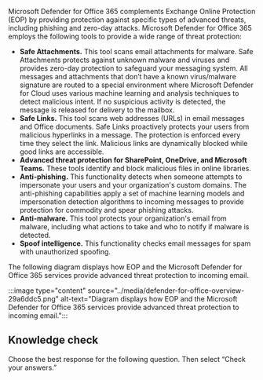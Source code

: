 Microsoft Defender for Office 365 complements Exchange Online Protection (EOP) by providing protection against specific types of advanced threats, including phishing and zero-day attacks. Microsoft Defender for Office 365 employs the following tools to provide a wide range of threat protection:

 -  **Safe Attachments.** This tool scans email attachments for malware. Safe Attachments protects against unknown malware and viruses and provides zero-day protection to safeguard your messaging system. All messages and attachments that don’t have a known virus/malware signature are routed to a special environment where Microsoft Defender for Cloud uses various machine learning and analysis techniques to detect malicious intent. If no suspicious activity is detected, the message is released for delivery to the mailbox.
 -  **Safe Links.** This tool scans web addresses (URLs) in email messages and Office documents. Safe Links proactively protects your users from malicious hyperlinks in a message. The protection is enforced every time they select the link. Malicious links are dynamically blocked while good links are accessible.
 -  **Advanced threat protection for SharePoint, OneDrive, and Microsoft Teams.** These tools identify and block malicious files in online libraries.
 -  **Anti-phishing.** This functionality detects when someone attempts to impersonate your users and your organization's custom domains. The anti-phishing capabilities apply a set of machine learning models and impersonation detection algorithms to incoming messages to provide protection for commodity and spear phishing attacks.
 -  **Anti-malware.** This tool protects your organization's email from malware, including what actions to take and who to notify if malware is detected.
 -  **Spoof intelligence.** This functionality checks email messages for spam with unauthorized spoofing.

The following diagram displays how EOP and the Microsoft Defender for Office 365 services provide advanced threat protection to incoming email.

:::image type="content" source="../media/defender-for-office-overview-29a6ddc5.png" alt-text="Diagram displays how EOP and the Microsoft Defender for Office 365 services provide advanced threat protection to incoming email.":::


## Knowledge check

Choose the best response for the following question. Then select “Check your answers.”
